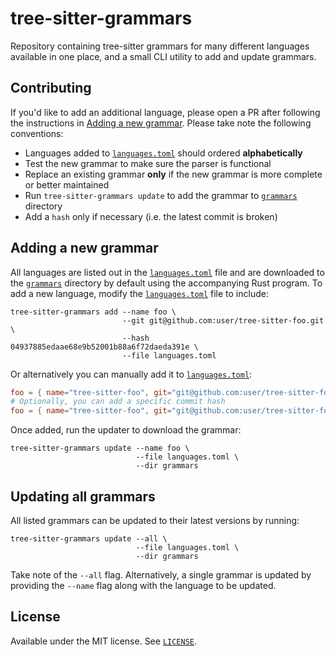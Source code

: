# tree-sitter-grammars

Repository containing tree-sitter grammars for many different languages available in one place, and a small CLI utility to add and update grammars.

## Contributing

If you'd like to add an additional language, please open a PR after following the instructions in [Adding a new grammar](#adding-a-new-grammar). Please take note the following conventions:

- Languages added to [`languages.toml`](./languages.toml) should ordered **alphabetically**
- Test the new grammar to make sure the parser is functional
- Replace an existing grammar **only** if the new grammar is more complete or better maintained
- Run `tree-sitter-grammars update` to add the grammar to [`grammars`](./grammars) directory
- Add a `hash` only if necessary (i.e. the latest commit is broken)

## Adding a new grammar

All languages are listed out in the [`languages.toml`](./languages.toml) file and are downloaded to the [`grammars`](./grammars) directory by default using the accompanying Rust program. To add a new language, modify the [`languages.toml`](./languages.toml) file to include:

```console
tree-sitter-grammars add --name foo \
                         --git git@github.com:user/tree-sitter-foo.git \
                         --hash 04937885edaae68e9b52001b88a6f72daeda391e \
                         --file languages.toml
```

Or alternatively you can manually add it to [`languages.toml`](./languages.toml):

```toml
foo = { name="tree-sitter-foo", git="git@github.com:user/tree-sitter-foo.git" }
# Optionally, you can add a specific commit hash
foo = { name="tree-sitter-foo", git="git@github.com:user/tree-sitter-foo.git", hash="04937885edaae68e9b52001b88a6f72daeda391e" }
```

Once added, run the updater to download the grammar:

```console
tree-sitter-grammars update --name foo \
                            --file languages.toml \
                            --dir grammars
```

## Updating all grammars

All listed grammars can be updated to their latest versions by running:

```console
tree-sitter-grammars update --all \
                            --file languages.toml \
                            --dir grammars
```

Take note of the `--all` flag. Alternatively, a single grammar is updated by providing the `--name` flag along with the language to be updated.

## License

Available under the MIT license. See [`LICENSE`](./LICENSE).
